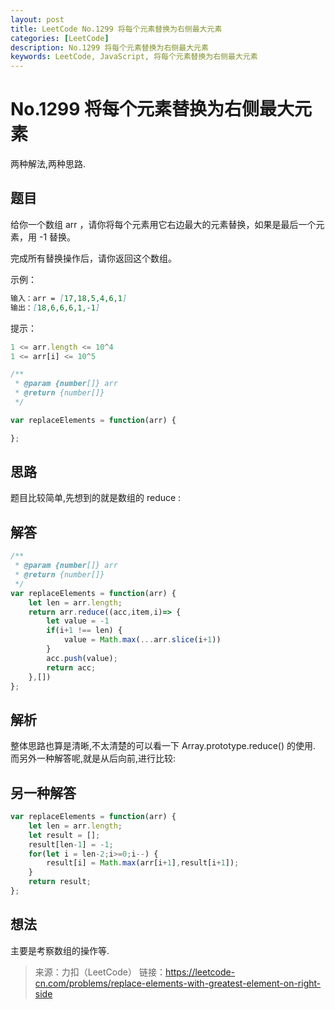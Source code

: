 ```yaml
---
layout: post
title: LeetCode No.1299 将每个元素替换为右侧最大元素
categories: [LeetCode]
description: No.1299 将每个元素替换为右侧最大元素
keywords: LeetCode, JavaScript, 将每个元素替换为右侧最大元素
---
```


# No.1299  将每个元素替换为右侧最大元素  

两种解法,两种思路.

## 题目  

给你一个数组 arr ，请你将每个元素用它右边最大的元素替换，如果是最后一个元素，用 -1 替换。

完成所有替换操作后，请你返回这个数组。

示例：
```markdown
输入：arr = [17,18,5,4,6,1]
输出：[18,6,6,6,1,-1]
```

提示：
```javascript
1 <= arr.length <= 10^4
1 <= arr[i] <= 10^5
```

``` javascript
/**
 * @param {number[]} arr
 * @return {number[]}
 */

var replaceElements = function(arr) {

};
```

## 思路
题目比较简单,先想到的就是数组的 reduce : 


## 解答

``` javascript
/**
 * @param {number[]} arr
 * @return {number[]}
 */
var replaceElements = function(arr) {
    let len = arr.length;
    return arr.reduce((acc,item,i)=> {
        let value = -1
        if(i+1 !== len) {
            value = Math.max(...arr.slice(i+1))
        }
        acc.push(value);
        return acc;
    },[])
};
```

## 解析  

整体思路也算是清晰,不太清楚的可以看一下 Array.prototype.reduce() 的使用.  
而另外一种解答呢,就是从后向前,进行比较:

## 另一种解答  

```javascript
var replaceElements = function(arr) {
    let len = arr.length;
    let result = [];
    result[len-1] = -1;
    for(let i = len-2;i>=0;i--) {
        result[i] = Math.max(arr[i+1],result[i+1]);
    }
    return result;
};
```  

## 想法  
主要是考察数组的操作等.  

>来源：力扣（LeetCode）
链接：https://leetcode-cn.com/problems/replace-elements-with-greatest-element-on-right-side

